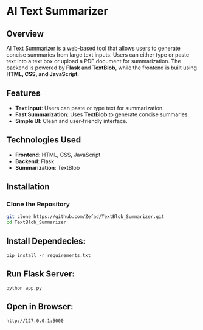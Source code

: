 # AI Text Summarizer  

## Overview  
AI Text Summarizer is a web-based tool that allows users to generate concise summaries from large text inputs. Users can either type or paste text into a text box or upload a PDF document for summarization. The backend is powered by **Flask** and **TextBlob**, while the frontend is built using **HTML, CSS, and JavaScript**.  

## Features  
- **Text Input**: Users can paste or type text for summarization.   
- **Fast Summarization**: Uses **TextBlob** to generate concise summaries.  
- **Simple UI**: Clean and user-friendly interface.  

## Technologies Used  
- **Frontend**: HTML, CSS, JavaScript  
- **Backend**: Flask  
- **Summarization**: TextBlob  

## Installation  

### Clone the Repository  
```bash
git clone https://github.com/Zefad/TextBlob_Summarizer.git 
cd TextBlob_Summarizer
```
## Install Dependecies:
```
pip install -r requirements.txt
```
## Run Flask Server:
```
python app.py
```
## Open in Browser:
```
http://127.0.0.1:5000
```

